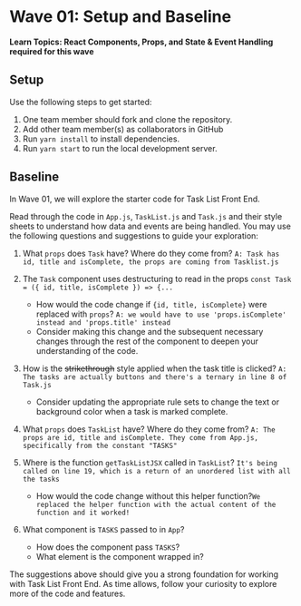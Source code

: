 # Wave 01: Setup and Baseline

**Learn Topics: React Components, Props, and State & Event Handling required for this wave**

## Setup

Use the following steps to get started:

1. One team member should fork and clone the repository.
1. Add other team member(s) as collaborators in GitHub
1. Run `yarn install` to install dependencies.
1. Run `yarn start` to run the local development server.

## Baseline

In Wave 01, we will explore the starter code for Task List Front End.

Read through the code in `App.js`, `TaskList.js` and `Task.js` and their style sheets to understand how data and events are being handled. You may use the following questions and suggestions to guide your exploration:

1. What `props` does `Task` have? Where do they come from?
   `A: Task has id, title and isComplete, the props are coming from Tasklist.js`
  
2. The `Task` component uses destructuring to read in the props `const Task = ({ id, title, isComplete }) => {...`
    - How would the code change if `{id, title, isComplete}` were replaced with `props`? 
      `A: we would have to use 'props.isComplete' instead and 'props.title' instead`
    - Consider making this change and the subsequent necessary changes through the rest of the component to deepen your understanding of the code.
3. How is the ~~strikethrough~~ style applied when the task title is clicked? `A: The tasks are actually buttons and there's a ternary in line 8 of Task.js`
    - Consider updating the appropriate rule sets to change the text or background color when a task is marked complete.
4. What `props` does `TaskList` have? Where do they come from? `A: The props are id, title and isComplete. They come from App.js, specifically from the constant "TASKS"`
5. Where is the function `getTaskListJSX` called in `TaskList`? `It's being called on line 19, which is a return of an unordered list with all the tasks`
    - How would the code change without this helper function?`We replaced the helper function with the actual content of the function and it worked!`
6. What component is `TASKS` passed to in `App`?
    - How does the component pass `TASKS`?
    - What element is the component wrapped in?

The suggestions above should give you a strong foundation for working with Task List Front End. As time allows, follow your curiosity to explore more of the code and features.








